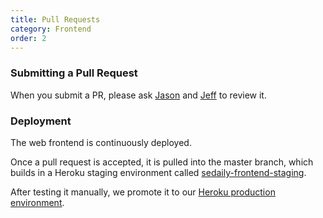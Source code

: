 ```yaml
---
title: Pull Requests
category: Frontend
order: 2
---
```


### Submitting a Pull Request

When you submit a PR, please ask [Jason](https://github.com/jasonify) and [Jeff](https://github.com/crablar) to review it.

### Deployment

The web frontend is continuously deployed.

Once a pull request is accepted, it is pulled into the master branch, which builds in a Heroku staging environment called [sedaily-frontend-staging](https://sedaily-frontend-staging.herokuapp.com/).

After testing it manually, we promote it to our [Heroku production environment](https://sedaily.herokuapp.com/).

